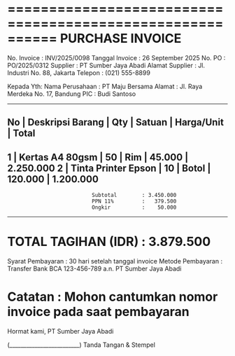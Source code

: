 ==========================================================
                     PURCHASE INVOICE
==========================================================
No. Invoice     : INV/2025/0098
Tanggal Invoice : 26 September 2025
No. PO          : PO/2025/0312
Supplier        : PT Sumber Jaya Abadi
Alamat Supplier : Jl. Industri No. 88, Jakarta
Telepon         : (021) 555-8899

Kepada Yth:
Nama Perusahaan : PT Maju Bersama
Alamat          : Jl. Raya Merdeka No. 17, Bandung
PIC             : Budi Santoso

----------------------------------------------------------
No | Deskripsi Barang      | Qty | Satuan | Harga/Unit | Total
----------------------------------------------------------
1  | Kertas A4 80gsm       | 50  | Rim    | 45.000     | 2.250.000
2  | Tinta Printer Epson   | 10  | Botol  | 120.000    | 1.200.000
----------------------------------------------------------
                               Subtotal        : 3.450.000
                               PPN 11%         :   379.500
                               Ongkir          :    50.000
----------------------------------------------------------
TOTAL TAGIHAN (IDR)         : **3.879.500**
==========================================================

Syarat Pembayaran : 30 hari setelah tanggal invoice
Metode Pembayaran : Transfer Bank BCA 123-456-789 a.n. PT Sumber Jaya Abadi

Catatan : Mohon cantumkan nomor invoice pada saat pembayaran
==========================================================

Hormat kami,
PT Sumber Jaya Abadi

(_________________________)
Tanda Tangan & Stempel
